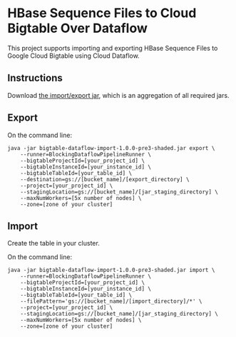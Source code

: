 # HBase Sequence Files to Cloud Bigtable Over Dataflow

This project supports importing and exporting HBase Sequence Files to Google Cloud Bigtable using
Cloud Dataflow.

## Instructions

Download [the import/export jar](http://search.maven.org/remotecontent?filepath=com/google/cloud/bigtable/bigtable-dataflow-import/1.0.0-pre3/bigtable-dataflow-import-1.0.0-pre3-shaded.jar), which is an aggregation of all required jars.

## Export

On the command line:

```
java -jar bigtable-dataflow-import-1.0.0-pre3-shaded.jar export \
    --runner=BlockingDataflowPipelineRunner \
    --bigtableProjectId=[your_project_id] \
    --bigtableInstanceId=[your_instance_id] \
    --bigtableTableId=[your_table_id] \
    --destination=gs://[bucket_name]/[export_directory] \
    --project=[your_project_id] \
    --stagingLocation=gs://[bucket_name]/[jar_staging_directory] \
    --maxNumWorkers=[5x number of nodes] \
    --zone=[zone of your cluster]
```

## Import

Create the table in your cluster.

On the command line:

```
java -jar bigtable-dataflow-import-1.0.0-pre3-shaded.jar import \
    --runner=BlockingDataflowPipelineRunner \
    --bigtableProjectId=[your_project_id] \
    --bigtableInstanceId=[your_instance_id] \
    --bigtableTableId=[your_table_id] \
    --filePattern='gs://[bucket_name]/[import_directory]/*' \
    --project=[your_project_id] \
    --stagingLocation=gs://[bucket_name]/[jar_staging_directory] \
    --maxNumWorkers=[5x number of nodes] \
    --zone=[zone of your cluster]
```
